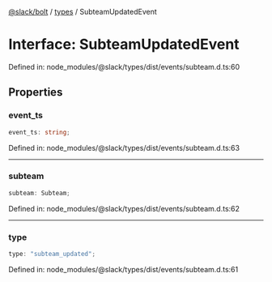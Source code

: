 [@slack/bolt](../../../../index.md) / [types](../index.md) / SubteamUpdatedEvent

# Interface: SubteamUpdatedEvent

Defined in: node\_modules/@slack/types/dist/events/subteam.d.ts:60

## Properties

### event\_ts

```ts
event_ts: string;
```

Defined in: node\_modules/@slack/types/dist/events/subteam.d.ts:63

***

### subteam

```ts
subteam: Subteam;
```

Defined in: node\_modules/@slack/types/dist/events/subteam.d.ts:62

***

### type

```ts
type: "subteam_updated";
```

Defined in: node\_modules/@slack/types/dist/events/subteam.d.ts:61
